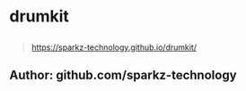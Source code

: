 # drumkit
## 
> https://sparkz-technology.github.io/drumkit/
## Author: github.com/sparkz-technology
